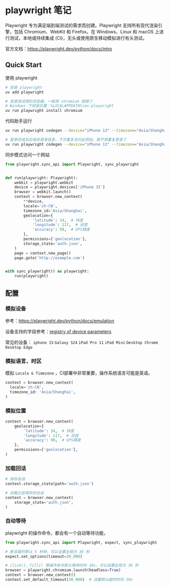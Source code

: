 # playwright 笔记

Playwright 专为满足端到端测试的需求而创建。Playwright 支持所有现代渲染引擎，包括 Chromium、WebKit 和 Firefox。在 Windows、Linux 和 macOS 上进行测试，本地或持续集成 (CI)，无头或使用原生移动模拟进行有头测试。

官方文档：<https://playwright.dev/python/docs/intro>

## Quick Start

使用 playwright

```sh
# 安装 playwright
uv add playwright

# 安装测试用的浏览器，一般用 chromium 就够了
# Windows 下安装位置：%LOCALAPPDATA%\ms-playwright
uv run playwright install chromium
```

代码助手运行

```sh
uv run playwright codegen --device="iPhone 13" --timezone="Asia/Shanghai" --geolocation="34.283277,117.381175" -o "test_pw.py" "https://3bhr.cscec.com/#/time_punch"  --save-storage=auth.json

# 登录完成后后保存登录信息，下次重复访问此网站，就不用重复登录了
uv run playwright codegen --device="iPhone 13" --timezone="Asia/Shanghai" --geolocation="34.283277,117.381175" -o "test_pw.py" "https://3bhr.cscec.com/#/time_punch"  --load-storage=auth.json
```

同步模式访问一个网站

```python
from playwright.sync_api import Playwright, sync_playwright


def run(playwright: Playwright):
    webkit = playwright.webkit
    device = playwright.devices['iPhone 15']
    browser = webkit.launch()
    context = browser.new_context(
        **device,
        locale='zh-CN',
        timezone_id='Asia/Shanghai',
        geolocation={
            'latitude': 34,  # 纬度
            'longitude': 117,  # 经度
            'accuracy': 99,  # GPS精度
        },
        permissions=['geolocation'],
        storage_state='auth.json',
    )
    page = context.new_page()
    page.goto('http://example.com')


with sync_playwright() as playwright:
    run(playwright)
```

## 配置

### 模拟设备

参考：<https://playwright.dev/python/docs/emulation>

设备支持的字段参考：[registry of device parameters](https://github.com/microsoft/playwright/blob/main/packages/playwright-core/src/server/deviceDescriptorsSource.json)

常见的设备： `iphone 15`  `Galaxy S24`  `iPad Pro 11` `iPad Mini` `Desktop Chrome` `Desktop Edge`

### 模拟语言、时区

模拟 `Locale & Timezone` ，CI部署中非常重要，操作系统语言可能是英语。

```python
context = browser.new_context(
  locale='zh-CN',
  timezone_id: 'Asia/Shanghai',
)
```

### 模拟位置

```python
context = browser.new_context(
    geolocation={
        'latitude': 34,  # 纬度
        'longitude': 117,  # 经度
        'accuracy': 99,  # GPS精度
    },
    permissions=['geolocation'],
)
```

### 加载回话

```python
# 保存会话
context.storage_state(path='auth.json')

# 加载之前保存的会话
context = browser.new_context(
    storage_state='auth.json',
)
```

### 自动等待

playwright 的操作命令，都会有一个自动等待功能，

```python
from playwright.sync_api import Playwright, expect, sync_playwright

# 断言超时默认 5 秒钟，可以设置全局为 30 秒
expect.set_options(timeout=30_000)

# click()、fill() 等操作命令默认等待时间 10s，可以设置全局为 30 秒
browser = playwright.chromium.launch(headless=True)
context = browser.new_context()
context.set_default_timeout(30_000)  # 设置默认超时时间 30s

```
